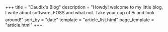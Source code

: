 +++
title = "Daudix's Blog"
description = "Howdy! welcome to my little blog, I write about software, FOSS and what not. Take your cup of ☕ and look around!"
sort_by = "date"
template = "article_list.html"
page_template = "article.html"
+++

